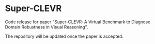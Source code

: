 # Super-CLEVR
Code release for paper "Super-CLEVR: A Virtual Benchmark to Diagnose Domain Robustness in Visual Reasoning". 

The repository will be updated once the paper is accepted.
